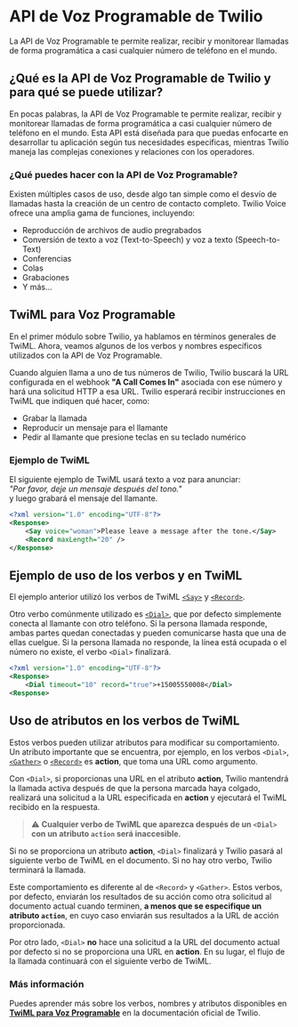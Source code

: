 # API de Voz Programable de Twilio

La API de Voz Programable te permite realizar, recibir y monitorear llamadas de forma programática a casi cualquier número de teléfono en el mundo.

## ¿Qué es la API de Voz Programable de Twilio y para qué se puede utilizar?

En pocas palabras, la API de Voz Programable te permite realizar, recibir y monitorear llamadas de forma programática a casi cualquier número de teléfono en el mundo. Esta API está diseñada para que puedas enfocarte en desarrollar tu aplicación según tus necesidades específicas, mientras Twilio maneja las complejas conexiones y relaciones con los operadores.

### ¿Qué puedes hacer con la API de Voz Programable?

Existen múltiples casos de uso, desde algo tan simple como el desvío de llamadas hasta la creación de un centro de contacto completo. Twilio Voice ofrece una amplia gama de funciones, incluyendo:

- Reproducción de archivos de audio pregrabados
- Conversión de texto a voz (Text-to-Speech) y voz a texto (Speech-to-Text)
- Conferencias
- Colas
- Grabaciones
- Y más...

## TwiML para Voz Programable

En el primer módulo sobre Twilio, ya hablamos en términos generales de TwiML. Ahora, veamos algunos de los verbos y nombres específicos utilizados con la API de Voz Programable.

Cuando alguien llama a uno de tus números de Twilio, Twilio buscará la URL configurada en el webhook **"A Call Comes In"** asociada con ese número y hará una solicitud HTTP a esa URL. Twilio esperará recibir instrucciones en TwiML que indiquen qué hacer, como:

- Grabar la llamada
- Reproducir un mensaje para el llamante
- Pedir al llamante que presione teclas en su teclado numérico

### Ejemplo de TwiML

El siguiente ejemplo de TwiML usará texto a voz para anunciar:  
*"Por favor, deje un mensaje después del tono."*  
y luego grabará el mensaje del llamante.

```xml
<?xml version="1.0" encoding="UTF-8"?>
<Response>
    <Say voice="woman">Please leave a message after the tone.</Say>
    <Record maxLength="20" />
</Response>
```

## Ejemplo de uso de los verbos <Say> y <Record> en TwiML

El ejemplo anterior utilizó los verbos de TwiML [`<Say>`](http://www.twilio.com/docs/voice/twiml/say) y [`<Record>`](http://www.twilio.com/docs/voice/twiml/record).

Otro verbo comúnmente utilizado es [`<Dial>`](http://www.twilio.com/docs/voice/twiml/dial), que por defecto simplemente conecta al llamante con otro teléfono. Si la persona llamada responde, ambas partes quedan conectadas y pueden comunicarse hasta que una de ellas cuelgue. Si la persona llamada no responde, la línea está ocupada o el número no existe, el verbo `<Dial>` finalizará.

```xml
<?xml version="1.0" encoding="UTF-8"?>
<Response>
    <Dial timeout="10" record="true">+15005550008</Dial>
<Response>
```

## Uso de atributos en los verbos de TwiML

Estos verbos pueden utilizar atributos para modificar su comportamiento. Un atributo importante que se encuentra, por ejemplo, en los verbos `<Dial>`, [`<Gather>`](http://www.twilio.com/docs/voice/twiml/gather) o [`<Record>`](http://www.twilio.com/docs/voice/twiml/record) es **action**, que toma una URL como argumento.

Con `<Dial>`, si proporcionas una URL en el atributo **action**, Twilio mantendrá la llamada activa después de que la persona marcada haya colgado, realizará una solicitud a la URL especificada en **action** y ejecutará el TwiML recibido en la respuesta.

> ⚠️ **Cualquier verbo de TwiML que aparezca después de un `<Dial>` con un atributo `action` será inaccesible.**

Si no se proporciona un atributo **action**, `<Dial>` finalizará y Twilio pasará al siguiente verbo de TwiML en el documento. Si no hay otro verbo, Twilio terminará la llamada.

Este comportamiento es diferente al de `<Record>` y `<Gather>`. Estos verbos, por defecto, enviarán los resultados de su acción como otra solicitud al documento actual cuando terminen, **a menos que se especifique un atributo `action`**, en cuyo caso enviarán sus resultados a la URL de acción proporcionada.

Por otro lado, `<Dial>` **no** hace una solicitud a la URL del documento actual por defecto si no se proporciona una URL en **action**. En su lugar, el flujo de la llamada continuará con el siguiente verbo de TwiML.

### Más información

Puedes aprender más sobre los verbos, nombres y atributos disponibles en [**TwiML para Voz Programable**](http://www.twilio.com/docs/voice/twiml)  en la documentación oficial de Twilio.



